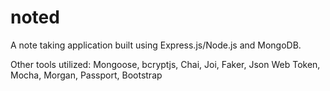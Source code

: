 # noted

A note taking application built using Express.js/Node.js and MongoDB.

Other tools utilized:
Mongoose, bcryptjs, Chai, Joi, Faker, Json Web Token, Mocha, Morgan, Passport, Bootstrap
